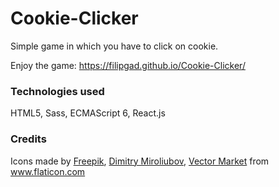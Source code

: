 # Cookie-Clicker

Simple game in which you have to click on cookie.

Enjoy the game: https://filipgad.github.io/Cookie-Clicker/

### Technologies used

HTML5, Sass, ECMAScript 6, React.js 

### Credits

Icons made by [Freepik](http://www.freepik.com), [Dimitry Miroliubov](https://www.flaticon.com/authors/dimitry-miroliubov), [Vector Market](https://www.flaticon.com/authors/vectors-market) from www.flaticon.com
